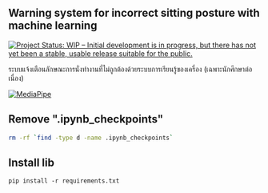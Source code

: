 ## Warning system for incorrect sitting posture with machine learning
[![Project Status: WIP – Initial development is in progress, but there has not yet been a stable, usable release suitable for the public.](https://www.repostatus.org/badges/latest/wip.svg)](https://www.repostatus.org/#wip)


ระบบแจ้งเตือนลักษณะการนั่งทำงานที่ไม่ถูกต้องด้วยระบบการเรียนรู้ของเครื่อง (เฉพาะนักศึกษาต่อเนื่อง)


[![MediaPipe](https://google.github.io/mediapipe/images/mediapipe_small.png)](https://google.github.io/mediapipe/)



## Remove ".ipynb_checkpoints"

```sh
rm -rf `find -type d -name .ipynb_checkpoints`
```
## Install lib
```
pip install -r requirements.txt
```
